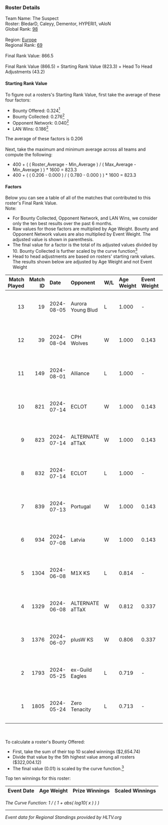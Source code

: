 ### Roster Details<br />
Team Name: The Suspect<br />
Roster: BledarD, Caleyy, Dementor, HYPERI1, vAloN<br />
Global Rank: [98](../standings_global.md)<br />
<br />
Region: [Europe]( ../standings_europe.md)<br />
Regional Rank: [69]( ../standings_europe.md)<br />
<br />
Final Rank Value:  866.5<br />
<br />
Final Rank Value (866.5) = Starting Rank Value (823.3) + Head To Head Adjustments (43.2)<br />

#### Starting Rank Value<br />
To figure out a rosters's Starting Rank Value, first take the average of these four factors:<br />
- Bounty Offered: 0.324[<sup>1</sup>](#table2)
- Bounty Collected: 0.276[<sup>2</sup>](#table1)
- Opponent Network: 0.040[<sup>2</sup>](#table1)
- LAN Wins: 0.186[<sup>2</sup>](#table1)

The average of these factors is 0.206<br />
<br />
Next, take the maximum and minimum average across all teams and compute the following:<br />
- 400 + ( ( Roster_Average - Min_Average ) / ( Max_Average - Min_Average ) ) * 1600 = 823.3
- 400 + ( ( 0.206 - 0.000 ) / ( 0.780 - 0.000 ) ) * 1600 = 823.3


#### Factors<br />
Below you can see a table of all of the matches that contributed to this roster's Final Rank Value.<br />
Note:<br />

- For Bounty Collected, Opponent Network, and LAN Wins, we consider only the ten best results over the past 6 months.
- Raw values for those factors are multiplied by Age Weight. Bounty and Opponent Network values are also multiplied by Event Weight. The adjusted value is shown in parenthesis.
- The final value for a factor is the total of its adjusted values divided by 10. Bounty Collected is further scaled by the curve function[<sup>3</sup>](#curveFunction)
- Head to head adjustments are based on rosters' starting rank values. The results shown below are adjusted by Age Weight and not Event Weight
<span id="table1"></span><br />


| Match Played | Match ID | Date       | Opponent          | W/L | Age Weight | Event Weight | Bounty Collected | Opponent Network | LAN Wins  | H2H Adj. | Roster                                    |
| -: | -: | :- | :- | :- | :- | :- | :- | :- | :- | -: | :- |
|           13 |       19 | 2024-08-05 | Aurora Young Blud | L   | 1.000      | -            | -                | -                | -         |   -11.20 | BledarD, Caleyy, Dementor, HYPERI1, vAloN |
|           12 |       39 | 2024-08-04 | CPH Wolves        | W   | 1.000      | 0.143        | 0.004 (0.001)    | 0.361 (0.052)    | 0 (0.000) |    13.99 | BledarD, Caleyy, Dementor, HYPERI1, vAloN |
|           11 |      149 | 2024-08-01 | Alliance          | L   | 1.000      | -            | -                | -                | -         |   -16.50 | BledarD, Caleyy, Dementor, HYPERI1, vAloN |
|           10 |      821 | 2024-07-14 | ECLOT             | W   | 1.000      | 0.143        | 0.062 (0.009)    | 0.550 (0.079)    | 0 (0.000) |    25.54 | BledarD, Caleyy, deb0, Dementor, HYPERI1  |
|            9 |      823 | 2024-07-14 | ALTERNATE aTTaX   | W   | 1.000      | 0.143        | 0.031 (0.004)    | 0.550 (0.079)    | 0 (0.000) |    17.98 | BledarD, Caleyy, deb0, Dementor, HYPERI1  |
|            8 |      832 | 2024-07-14 | ECLOT             | L   | 1.000      | -            | -                | -                | -         |    -5.02 | BledarD, Caleyy, deb0, Dementor, HYPERI1  |
|            7 |      839 | 2024-07-13 | Portugal          | W   | 1.000      | 0.143        | 0.003 (0.000)    | 0.118 (0.017)    | 0 (0.000) |     9.06 | BledarD, Caleyy, deb0, Dementor, HYPERI1  |
|            6 |      934 | 2024-07-08 | Latvia            | W   | 1.000      | 0.143        | 0.006 (0.001)    | 0.137 (0.020)    | 0 (0.000) |    16.77 | BledarD, Caleyy, deb0, Dementor, HYPERI1  |
|            5 |     1304 | 2024-06-08 | M1X KS            | L   | 0.814      | -            | -                | -                | -         |   -11.41 | BledarD, Caleyy, Dementor, HYPERI1, vAloN |
|            4 |     1329 | 2024-06-08 | ALTERNATE aTTaX   | W   | 0.812      | 0.337        | 0.031 (0.009)    | 0.550 (0.151)    | 1 (0.812) |    15.39 | BledarD, Caleyy, Dementor, HYPERI1, vAloN |
|            3 |     1376 | 2024-06-07 | plusW KS          | W   | 0.806      | 0.337        | 0.000 (0.000)    | 0.000 (0.000)    | 1 (0.806) |     2.31 | BledarD, Caleyy, Dementor, HYPERI1, vAloN |
|            2 |     1793 | 2024-05-25 | ex-Guild Eagles   | L   | 0.719      | -            | -                | -                | -         |    -9.88 | BledarD, Caleyy, Dementor, HYPERI1, vAloN |
|            1 |     1805 | 2024-05-24 | Zero Tenacity     | L   | 0.713      | -            | -                | -                | -         |    -3.80 | BledarD, Caleyy, Dementor, HYPERI1, vAloN |

<br />
<span id="table2"></span><br />
To calculate a roster's Bounty Offered:<br />

- First, take the sum of their top 10 scaled winnings ($2,654.74)
- Divide that value by the 5th highest value among all rosters ($322,004.12)
- The final value (0.01) is scaled by the curve function.[<sup>3</sup>](#curveFunction)

Top ten winnings for this roster:<br />

| Event Date | Age Weight | Prize Winnings | Scaled Winnings |
| :- | -: | :- | :- |


<span id="curveFunction"></span>_The Curve Function: 1 / ( 1 + abs( log10( x ) ) )_<br />

---
_Event data for Regional Standings provided by HLTV.org_<br />
